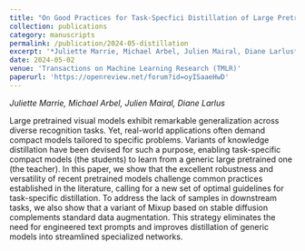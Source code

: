 ```yaml
---
title: "On Good Practices for Task-Specfici Distillation of Large Pretrained Visual Models"
collection: publications
category: manuscripts
permalink: /publication/2024-05-distillation
excerpt: '*Juliette Marrie, Michael Arbel, Julien Mairal, Diane Larlus*<br><br>This paper delineates good practices for leveraging current large pretrained visual models to train a small model on a specific task.'
date: 2024-05-02
venue: 'Transactions on Machine Learning Research (TMLR)'
paperurl: 'https://openreview.net/forum?id=oyISaaeHwD'
---
```


*Juliette Marrie, Michael Arbel, Julien Mairal, Diane Larlus*

Large pretrained visual models exhibit remarkable generalization across diverse recognition tasks. Yet, real-world applications often demand compact models tailored to specific problems. Variants of knowledge distillation have been devised for such a purpose, enabling task-specific compact models (the students) to learn from a generic large pretrained one (the teacher). In this paper, we show that the excellent robustness and versatility of recent pretrained models challenge common practices established in the literature, calling for a new set of optimal guidelines for task-specific distillation. To address the lack of samples in downstream tasks, we also show that a variant of Mixup based on stable diffusion complements standard data augmentation. This strategy eliminates the need for engineered text prompts and improves distillation of generic models into streamlined specialized networks.
